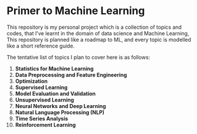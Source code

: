 # Primer to Machine Learning

This repository is my personal project which is a collection of topics and codes, that I've learnt in the domain of data science and Machine Learning, This repository is planned like a roadmap to ML, and every topic is modelled like a short reference guide.

The tentative list of topics I plan to cover here is as follows:

1. **Statistics for Machine Learning**
2. **Data Preprocessing and Feature Engineering**
3. **Optimization**
4. **Supervised Learning**
5. **Model Evaluation and Validation**
6. **Unsupervised Learning**
7. **Neural Networks and Deep Learning**
8. **Natural Language Processing (NLP)**
9. **Time Series Analysis**
10. **Reinforcement Learning**
